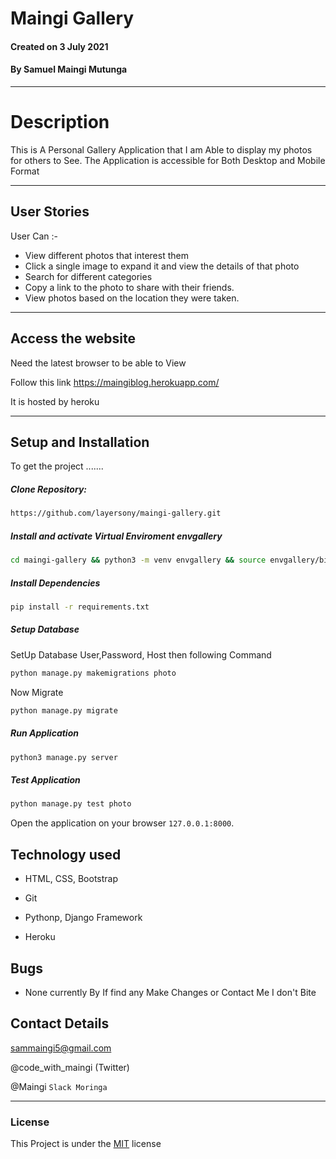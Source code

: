 # Maingi Gallery

#### Created on 3 July 2021
#### By Samuel Maingi Mutunga

---
# Description  
This is A Personal Gallery Application that I am Able to display my photos for others to See. The Application is accessible for Both Desktop and Mobile Format
  
---
## User Stories  
User Can :-

* View different photos that interest them  
* Click a single image to expand it and view the details of that photo  
* Search for different categories   
* Copy a link to the photo to share with their friends.  
* View photos based on the location they were taken.  

---
## Access the website
Need the latest browser to be able to View

Follow this link https://maingiblog.herokuapp.com/

It is hosted by heroku

---

## Setup and Installation  
To get the project .......  
  
##### Clone Repository:  
 ```bash 
https://github.com/layersony/maingi-gallery.git 
```
##### Install and activate Virtual Enviroment envgallery  
 ```bash 
cd maingi-gallery && python3 -m venv envgallery && source envgallery/bin/activate 
```  
##### Install Dependencies  
 ```bash 
 pip install -r requirements.txt 
```  
##### Setup Database  
  SetUp Database User,Password, Host then following Command  
 ```bash 
python manage.py makemigrations photo 
 ``` 
 Now Migrate  
 ```bash 
 python manage.py migrate 
```
##### Run Application  
 ```bash 
 python3 manage.py server 
```
##### Test Application  
 ```bash 
 python manage.py test photo
```
Open the application on your browser `127.0.0.1:8000`.  
  
  
## Technology used  
  
* HTML, CSS, Bootstrap

* Git

* Pythonp, Django Framework

* Heroku 
  
  
## Bugs  
* None currently By If find any Make Changes or Contact Me I don't Bite 
  
## Contact Details
sammaingi5@gmail.com

@code_with_maingi (Twitter)

@Maingi `Slack Moringa`

---

### License
This Project is under the [MIT](LICENSE) license